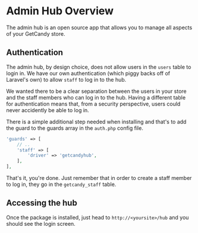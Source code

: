 # Admin Hub Overview

The admin hub is an open source app that allows you to manage all aspects of your GetCandy store.

## Authentication

The admin hub, by design choice, does not allow users in the `users` table to login in. We have our own authentication (which piggy backs off of Laravel's own) to allow `staff` to log in to the hub.

We wanted there to be a clear separation between the users in your store and the staff members who can log in to the hub. Having a different table for authentication means that, from a security perspective, users could never accidently be able to log in.

There is a simple additional step needed when installing and that's to add the guard to the guards array in the `auth.php` config file.

```php
'guards' => [
    // ..
    'staff' => [
        'driver' => 'getcandyhub',
    ],
],
```

That's it, you're done. Just remember that in order to create a staff member to log in, they go in the `getcandy_staff` table.

## Accessing the hub

Once the package is installed, just head to `http://<yoursite>/hub` and you should see the login screen.
